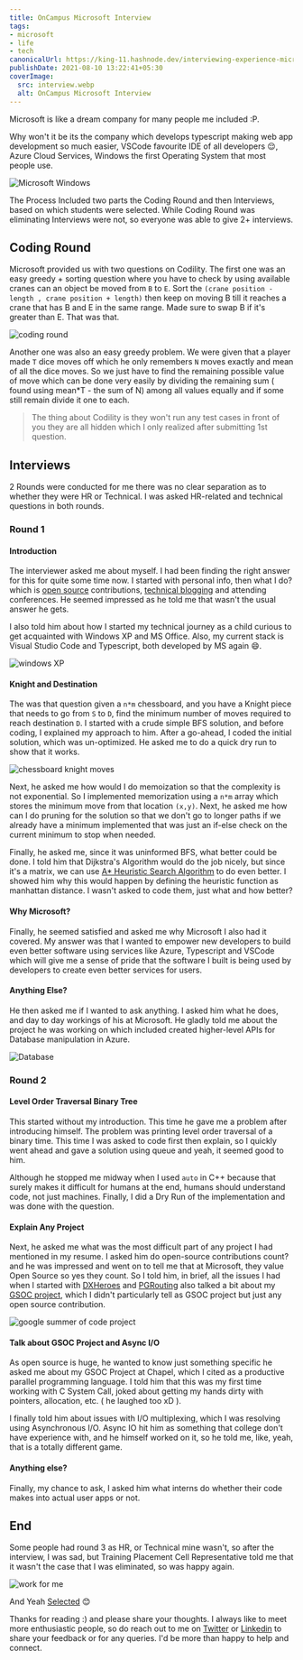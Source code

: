 ```yaml
---
title: OnCampus Microsoft Interview
tags:
- microsoft
- life
- tech
canonicalUrl: https://king-11.hashnode.dev/interviewing-experience-microsoft
publishDate: 2021-08-10 13:22:41+05:30
coverImage:
  src: interview.webp
  alt: OnCampus Microsoft Interview
---
```


Microsoft is like a dream company for many people me included :P.

Why won't it be its the company which develops typescript making web app development so much easier, VSCode favourite IDE of all developers 😌, Azure Cloud Services, Windows the first Operating System that most people use.

![Microsoft Windows](https://media.giphy.com/media/thA1QtTj8ZYHK/giphy.gif)

The Process Included two parts the Coding Round and then Interviews, based on which students were selected. While Coding Round was eliminating Interviews were not, so everyone was able to give 2+ interviews.

## Coding Round

Microsoft provided us with two questions on Codility. The first one was an easy greedy + sorting question where you have to check by using available cranes can an object be moved from `B` to `E`. Sort the `(crane position - length , crane position + length)` then keep on moving B till it reaches a crane that has B and E in the same range. Made sure to swap B if it's greater than E. That was that.

![coding round](https://media.giphy.com/media/26tn33aiTi1jkl6H6/giphy.gif)

Another one was also an easy greedy problem. We were given that a player made `T` dice moves off which he only remembers `N` moves exactly and mean of all the dice moves. So we just have to find the remaining possible value of move which can be done very easily by dividing the remaining sum ( found using mean*T - the sum of N) among all values equally and if some still remain divide it one to each.

>The thing about Codility is they won't run any test cases in front of you they are all hidden which I only realized after submitting 1st question.

## Interviews

2 Rounds were conducted for me there was no clear separation as to whether they were HR or Technical. I was asked HR-related and technical questions in both rounds.

### Round 1

#### Introduction

The interviewer asked me about myself. I had been finding the right answer for this for quite some time now. I started with personal info, then what I do? which is [open source](https://github.com/king-11) contributions, [technical blogging](http://blog.manlakshya.tech/) and attending conferences. He seemed impressed as he told me that wasn't the usual answer he gets.

I also told him about how I started my technical journey as a child curious to get acquainted with Windows XP and MS Office. Also, my current stack is Visual Studio Code and Typescript, both developed by MS again 😄.

![windows XP](https://media.giphy.com/media/4mXjpVNJAFlvi/giphy.gif)

#### Knight and Destination

The was that question given a `n*m` chessboard, and you have a Knight piece that needs to go from `S` to `D`, find the minimum number of moves required to reach destination `D`. I started with a crude simple BFS solution, and before coding, I explained my approach to him. After a go-ahead, I coded the initial solution, which was un-optimized. He asked me to do a quick dry run to show that it works.

![chessboard knight moves](https://media.giphy.com/media/32dfpYx8kBX1bXSEu8/giphy.gif)

Next, he asked me how would I do memoization so that the complexity is not exponential. So I implemented memorization using a `n*m` array which stores the minimum move from that location `(x,y)`. Next, he asked me how can I do pruning for the solution so that we don't go to longer paths if we already have a minimum implemented that was just an if-else check on the current minimum to stop when needed.

Finally, he asked me, since it was uninformed BFS, what better could be done. I told him that Dijkstra's Algorithm would do the job nicely, but since it's a matrix, we can use [A* Heuristic Search Algorithm](https://www.redblobgames.com/pathfinding/a-star/introduction.html) to do even better. I showed him why this would happen by defining the heuristic function as manhattan distance. I wasn't asked to code them, just what and how better?

#### Why Microsoft?

Finally, he seemed satisfied and asked me why Microsoft I also had it covered. My answer was that I wanted to empower new developers to build even better software using services like Azure, Typescript and VSCode which will give me a sense of pride that the software I built is being used by developers to create even better services for users.

#### Anything Else?

He then asked me if I wanted to ask anything. I asked him what he does, and day to day workings of his at Microsoft. He gladly told me about the project he was working on which included created higher-level APIs for Database manipulation in Azure.

![Database](https://media.giphy.com/media/kPrlykW2TpVU4HWx2O/giphy.gif)

### Round 2

#### Level Order Traversal Binary Tree

This started without my introduction. This time he gave me a problem after introducing himself. The problem was printing level order traversal of a binary time. This time I was asked to code first then explain, so I quickly went ahead and gave a solution using queue and yeah, it seemed good to him.

Although he stopped me midway when I used `auto` in C++ because that surely makes it difficult for humans at the end, humans should understand code, not just machines. Finally, I did a Dry Run of the implementation and was done with the question.

#### Explain Any Project

Next, he asked me what was the most difficult part of any project I had mentioned in my resume. I asked him do open-source contributions count? and he was impressed and went on to tell me that at Microsoft, they value Open Source so yes they count. So I told him, in brief, all the issues I had when I started with [DXHeroes](https://github.com/DXHeroes/dx-scanner/pulls?q=is%3Apr+author%3A%40me+) and [PGRouting](https://github.com/pgRouting/pgrouting) also talked a bit about my [GSOC project](https://summerofcode.withgoogle.com/projects/#5343790958641152), which I didn't particularly tell as GSOC project but just any open source contribution.

![google summer of code project](https://media.giphy.com/media/xTiTnoUnHxVaaVNWhO/giphy.gif)

#### Talk about GSOC Project and Async I/O

As open source is huge, he wanted to know just something specific he asked me about my GSOC Project at Chapel, which I cited as a productive parallel programming language. I told him that this was my first time working with C System Call, joked about getting my hands dirty with pointers, allocation, etc. ( he laughed too xD ).

I finally told him about issues with I/O multiplexing, which I was resolving using Asynchronous I/O. Async IO hit him as something that college don't have experience with, and he himself worked on it, so he told me, like, yeah, that is a totally different game.

#### Anything else?

Finally, my chance to ask, I asked him what interns do whether their code makes into actual user apps or not.

## End

Some people had round 3 as HR, or Technical mine wasn't, so after the interview, I was sad, but Training Placement Cell Representative told me that it wasn't the case that I was eliminated, so was happy again.

![work for me](https://media.giphy.com/media/kg129XRsLTbezr509v/giphy.gif)

And Yeah [Selected](https://www.linkedin.com/feed/update/urn:li:activity:6830505027312918529/) 😊

Thanks for reading :) and please share your thoughts. I always like to meet more enthusiastic people, so do reach out to me on [Twitter](https://twitter.com/1108King) or [Linkedin](https://www.linkedin.com/in/lakshyasingh11/) to share your feedback or for any queries. I'd be more than happy to help and connect.
